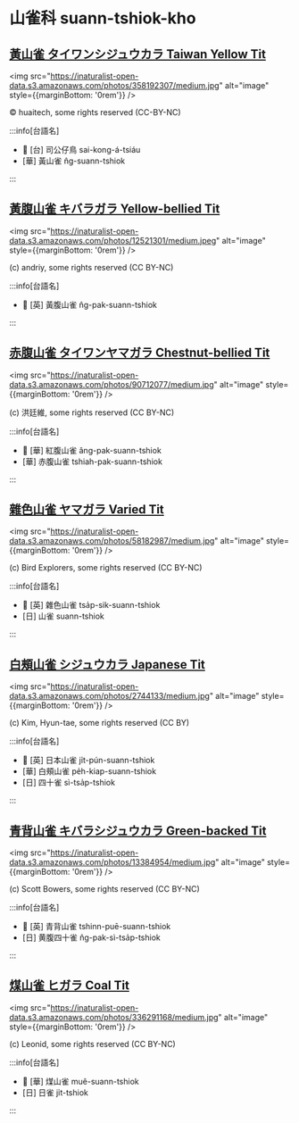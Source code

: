# 山雀科 suann-tshiok-kho

## [黃山雀 タイワンシジュウカラ Taiwan Yellow Tit](https://ebird.org/species/yeltit2)

<img src="https://inaturalist-open-data.s3.amazonaws.com/photos/358192307/medium.jpg" alt="image" style={{marginBottom: '0rem'}} />

<p className="image-caption">
© huaitech, some rights reserved (CC-BY-NC)
</p>

:::info[台語名]

- 🎯 [台] 司公仔鳥 sai-kong-á-tsiáu
- [華] 黃山雀 n̂g-suann-tshiok

:::

## [黃腹山雀 キバラガラ Yellow-bellied Tit](https://ebird.org/species/yebtit4)

<img src="https://inaturalist-open-data.s3.amazonaws.com/photos/12521301/medium.jpeg" alt="image" style={{marginBottom: '0rem'}} />

<p className="image-caption">
(c) andriy, some rights reserved (CC BY-NC)
</p>

:::info[台語名]

- 🎯 [英] 黃腹山雀 n̂g-pak-suann-tshiok

:::

## [赤腹山雀 タイワンヤマガラ Chestnut-bellied Tit](https://ebird.org/species/vartit3)

<img src="https://inaturalist-open-data.s3.amazonaws.com/photos/90712077/medium.jpg" alt="image" style={{marginBottom: '0rem'}} />

<p className="image-caption">
(c) 洪廷維, some rights reserved (CC BY-NC)
</p>

:::info[台語名]

- 🎯 [華] 紅腹山雀 âng-pak-suann-tshiok
- [華] 赤腹山雀 tshiah-pak-suann-tshiok

:::

## [雜色山雀 ヤマガラ Varied Tit](https://ebird.org/species/vartit1)

<img src="https://inaturalist-open-data.s3.amazonaws.com/photos/58182987/medium.jpg" alt="image" style={{marginBottom: '0rem'}} />

<p className="image-caption">
(c) Bird Explorers, some rights reserved (CC BY-NC)
</p>

:::info[台語名]

- 🎯 [英] 雜色山雀 tsa̍p-sik-suann-tshiok
- [日] 山雀 suann-tshiok

:::

## [白頰山雀 シジュウカラ Japanese Tit](https://ebird.org/species/gretit4)

<img src="https://inaturalist-open-data.s3.amazonaws.com/photos/2744133/medium.jpg" alt="image" style={{marginBottom: '0rem'}} />

<p className="image-caption">
(c) Kim, Hyun-tae, some rights reserved (CC BY)
</p>

:::info[台語名]

- 🎯 [英] 日本山雀 ji̍t-pún-suann-tshiok
- [華] 白頰山雀 pe̍h-kiap-suann-tshiok
- [日] 四十雀 sì-tsa̍p-tshiok

:::

## [青背山雀 キバラシジュウカラ Green-backed Tit](https://ebird.org/species/grbtit1)

<img src="https://inaturalist-open-data.s3.amazonaws.com/photos/13384954/medium.jpg" alt="image" style={{marginBottom: '0rem'}} />

<p className="image-caption">
(c) Scott Bowers, some rights reserved (CC BY-NC)
</p>

:::info[台語名]

- 🎯 [英] 青背山雀 tshinn-puē-suann-tshiok
- [日] 黄腹四十雀 n̂g-pak-sì-tsa̍p-tshiok

:::

## [煤山雀 ヒガラ Coal Tit](https://ebird.org/species/coatit2)

<img src="https://inaturalist-open-data.s3.amazonaws.com/photos/336291168/medium.jpg" alt="image" style={{marginBottom: '0rem'}} />

<p className="image-caption">
(c) Leonid, some rights reserved (CC BY-NC)
</p>

:::info[台語名]

- 🎯 [華] 煤山雀 muê-suann-tshiok
- [日] 日雀 ji̍t-tshiok

:::
